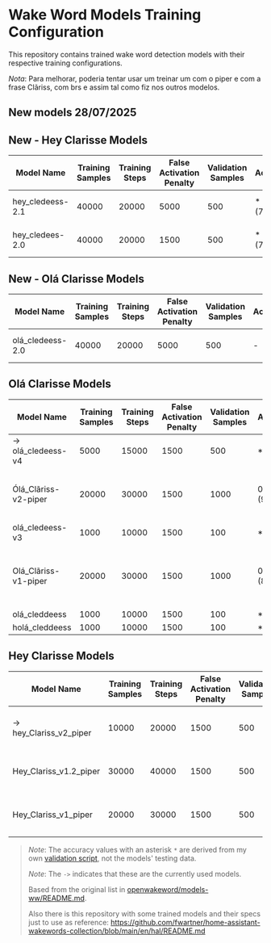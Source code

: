 # Wake Word Models Training Configuration

This repository contains trained wake word detection models with their respective training configurations.

*Nota*: Para melhorar, poderia tentar usar um treinar um com o piper e com a frase Clãriss, com brs e assim tal como fiz nos outros modelos.

## New models 28/07/2025


## New - Hey Clarisse Models

| Model Name       | Training Samples | Training Steps | False Activation Penalty | Validation Samples | Accuracy  | Recall | False Positives per Hour | Notes                 |
| ---------------- | ---------------- | -------------- | ------------------------ | ------------------ | --------- | ------ | ------------------------ | --------------------- |
| hey_cledeess-2.1 | 40000            | 20000          | 5000                     | 500                | *(78.07%) | -      | *(1.92%)                 | Google Colab (simple) |
| hey_cledees-2.0  | 40000            | 20000          | 1500                     | 500                | *(73.80%) | -      | *(3.85%)                 | Google Colab (simple) |

## New - Olá Clarisse Models

| Model Name       | Training Samples | Training Steps | False Activation Penalty | Validation Samples | Accuracy | Recall | False Positives per Hour | Notes                 |
| ---------------- | ---------------- | -------------- | ------------------------ | ------------------ | -------- | ------ | ------------------------ | --------------------- |
| olá_cledeess-2.0 | 40000            | 20000          | 5000                     | 500                | -        | -      | -                        | Google Colab (simple) |


## Olá Clarisse Models

| Model Name           | Training Samples | Training Steps | False Activation Penalty | Validation Samples | Accuracy    | Recall | False Positives per Hour | Notes                                         |
| -------------------- | ---------------- | -------------- | ------------------------ | ------------------ | ----------- | ------ | ------------------------ | --------------------------------------------- |
| -> olá_cledeess-v4   | 5000             | 15000          | 1500                     | 500                | *95%        | -      | -                        | Colab                                         |
| Ólá_Clãriss-v2-piper | 20000            | 30000          | 1500                     | 1000               | 0.79 *(95%) | 0.58   | 0.7                      | Ólá Clãriss(?) (PTs, BRs, Espanhol)           |
| olá_cledeess-v3      | 1000             | 10000          | 1500                     | 100                | *90%        | ?      | ?                        | Colab                                         |
| Olá_Clãriss-v1-piper | 20000            | 30000          | 1500                     | 1000               | 0.84 *(88%) | 0.68   | 0.35                     | Olá Clãriss(?) (PTs, BRs, Espanhol, Italiano) |
| olá_cleddeess        | 1000             | 10000          | 1500                     | 100                | *78%        | ?      | ?                        | Colab                                         |
| holá_cleddeess       | 1000             | 10000          | 1500                     | 100                | *40%        | ?      | ?                        | Colab                                         |

## Hey Clarisse Models

| Model Name              | Training Samples | Training Steps | False Activation Penalty | Validation Samples | Accuracy | Recall | False Positives per Hour | Notes                             |
| ----------------------- | ---------------- | -------------- | ------------------------ | ------------------ | -------- | ------ | ------------------------ | --------------------------------- |
| -> hey_Clariss_v2_piper | 10000            | 20000          | 1500                     | 500                | 0.74     | 0.48   | 0.7    *(9.62%)          | Clãriss (PTs, BRs, Espanhol)      |
| Hey_Clariss_v1.2_piper  | 30000            | 40000          | 1500                     | 500                | 0.81     | 0.62   | 1.07                     | Clariss (PTs, Espanhol, Italiano) |
| Hey_Clariss_v1_piper    | 20000            | 30000          | 1500                     | 500                | 0.80     | 0.60   | 0.5                      | Clariss (PTs, Espanhol, Italiano) |


> *Note*: The accuracy values with an asterisk `*` are derived from my own [validation script](oww-training/test_oww_models.py), not the models' testing data.
> 
> *Note*: The `->` indicates that these are the currently used models.
> 
> Based from the original list in [openwakeword/models-ww/README.md](oww-training/models-ww/README.md).
>
> Also there is this repository with some trained models and their specs just to use as reference: https://github.com/fwartner/home-assistant-wakewords-collection/blob/main/en/hal/README.md